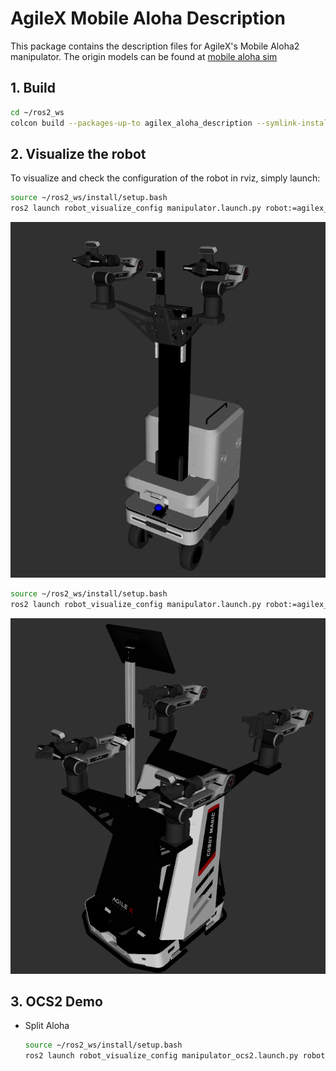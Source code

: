 # AgileX Mobile Aloha Description

This package contains the description files for AgileX's Mobile Aloha2 manipulator. The origin models can be found at [mobile aloha sim](https://github.com/agilexrobotics/mobile_aloha_sim/tree/v2.0.0)

## 1. Build
```bash
cd ~/ros2_ws
colcon build --packages-up-to agilex_aloha_description --symlink-install
```

## 2. Visualize the robot

To visualize and check the configuration of the robot in rviz, simply launch:

```bash
source ~/ros2_ws/install/setup.bash
ros2 launch robot_visualize_config manipulator.launch.py robot:=agilex_aloha
```
![split](../../.images/agilex_split_aloha.png)

```bash
source ~/ros2_ws/install/setup.bash
ros2 launch robot_visualize_config manipulator.launch.py robot:=agilex_aloha type:="v2"
```

![aloha2](../../.images/agilex_aloha2.png)

## 3. OCS2 Demo
* Split Aloha
    ```bash
    source ~/ros2_ws/install/setup.bash
    ros2 launch robot_visualize_config manipulator_ocs2.launch.py robot_name:=agilex_aloha dual_arm:=true
    ```
